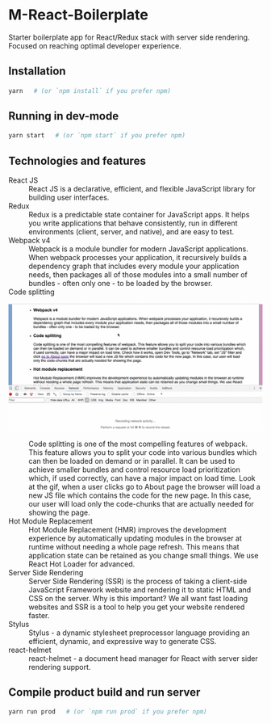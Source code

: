 # M-React-Boilerplate
Starter boilerplate app for React/Redux stack with server side rendering. Focused on reaching optimal developer experience.

## Installation

```bash
yarn   # (or `npm install` if you prefer npm)
```
## Running in dev-mode

```bash
yarn start   # (or `npm start` if you prefer npm)
```

## Technologies and features

<dl>
  <dt>React JS</dt>
  <dd>React JS is a declarative, efficient, and flexible JavaScript library for building user interfaces.</dd>
  
  <dt>Redux</dt>
  <dd>Redux is a predictable state container for JavaScript apps. It helps you write applications that behave consistently, run in different environments (client, server, and native), and are easy to test.</dd>
  
  <dt>Webpack v4</dt>
  <dd>Webpack is a module bundler for modern JavaScript applications. When webpack processes your application, it recursively builds a dependency graph that includes every module your application needs, then packages all of those modules into a small number of bundles - often only one - to be loaded by the browser.</dd>
  
  <dt>Code splitting</dt>

  ![demo gif](https://raw.githubusercontent.com/factorymn/m-react-boilerplate/master/images/code-splitting.gif)

  <dd>Code splitting is one of the most compelling features of webpack. This feature allows you to split your code into various bundles which can then be loaded on demand or in parallel. It can be used to achieve smaller bundles and control resource load prioritization which, if used correctly, can have a major impact on load time. Look at the gif, when a user clicks go to About page the browser will load a new JS file which contains the code for the new page. In this case, our user will load only the code-chunks that are actually needed for showing the page.</dd>

  <dt>Hot Module Replacement</dt>
  <dd>Hot Module Replacement (HMR) improves the development experience by automatically updating modules in the browser at runtime without needing a whole page refresh. This means that application state can be retained as you change small things. We use React Hot Loader for advanced.</dd>

  <dt>Server Side Rendering</dt>
  <dd>Server Side Rendering (SSR) is the process of taking a client-side JavaScript Framework website and rendering it to static HTML and CSS on the server. Why is this important? We all want fast loading websites and SSR is a tool to help you get your website rendered faster.</dd>
  
  <dt>Stylus</dt>
  <dd>Stylus - a dynamic stylesheet preprocessor language providing an efficient, dynamic, and expressive way to generate CSS.</dd>

  <dt>react-helmet</dt>
  <dd>react-helmet - a document head manager for React with server sider rendering support.</dd>
</dl>

## Compile product build and run server

```bash
yarn run prod   # (or `npm run prod` if you prefer npm)
```
